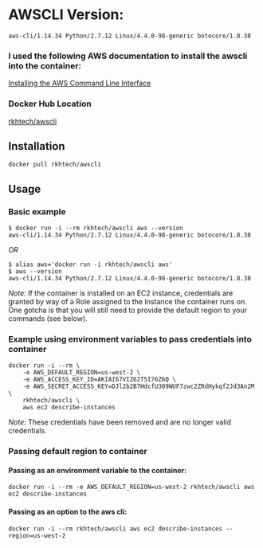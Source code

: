 # AWSCLI Version:
```
aws-cli/1.14.34 Python/2.7.12 Linux/4.4.0-98-generic botocore/1.8.38
```
### I used the following AWS documentation to install the awscli into the container:
[Installing the AWS Command Line Interface](http://docs.aws.amazon.com/cli/latest/userguide/installing.html)

### Docker Hub Location
[rkhtech/awscli](https://hub.docker.com/r/rkhtech/awscli/)

## Installation

```
docker pull rkhtech/awscli
```

## Usage

### Basic example
```
$ docker run -i --rm rkhtech/awscli aws --version
aws-cli/1.14.34 Python/2.7.12 Linux/4.4.0-98-generic botocore/1.8.38
```
*OR*
```
$ alias aws='docker run -i rkhtech/awscli aws'
$ aws --version
aws-cli/1.14.34 Python/2.7.12 Linux/4.4.0-98-generic botocore/1.8.38
```
*Note:* If the container is installed on an EC2 instance, credentials are granted by way of a Role assigned to the Instance the container runs on.  One gotcha is that you will still need to provide the default region to your commands (see below).

### Example using environment variables to pass credentials into container
```
docker run -i --rm \
    -e AWS_DEFAULT_REGION=us-west-2 \
    -e AWS_ACCESS_KEY_ID=AKIAI67VIZ62T5I76Z6Q \
    -e AWS_SECRET_ACCESS_KEY=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 \
    rkhtech/awscli \
    aws ec2 describe-instances
```
*Note:* These credentials have been removed and are no longer valid credentials.

### Passing default region to container
#### Passing as an environment variable to the container:
```
docker run -i --rm -e AWS_DEFAULT_REGION=us-west-2 rkhtech/awscli aws ec2 describe-instances
```
#### Passing as an option to the aws cli:
```
docker run -i --rm rkhtech/awscli aws ec2 describe-instances --region=us-west-2
```
